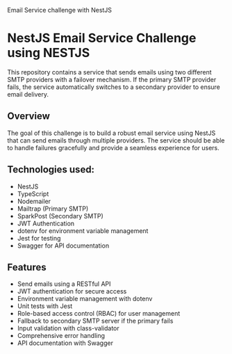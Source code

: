 Email Service challenge with NestJS

# NestJS Email Service Challenge using NESTJS

This repository contains a service that sends emails using two different SMTP providers with a failover mechanism.
If the primary SMTP provider fails, the service automatically switches to a secondary provider to ensure email delivery.

## Overview

The goal of this challenge is to build a robust email service using NestJS that can send emails
through multiple providers. The service should be able to handle failures gracefully and provide
a seamless experience for users.

## Technologies used:

- NestJS
- TypeScript
- Nodemailer
- Mailtrap (Primary SMTP)
- SparkPost (Secondary SMTP)
- JWT Authentication
- dotenv for environment variable management
- Jest for testing
- Swagger for API documentation

## Features

- Send emails using a RESTful API
- JWT authentication for secure access
- Environment variable management with dotenv
- Unit tests with Jest
- Role-based access control (RBAC) for user management
- Fallback to secondary SMTP server if the primary fails
- Input validation with class-validator
- Comprehensive error handling
- API documentation with Swagger
